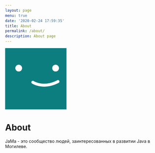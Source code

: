 ```yaml
---
layout: page
menu: true
date: '2020-02-24 17:59:35'
title: About
permalink: /about/
description: About page
---
```

<img class="img-rounded" src="/assets/img/uploads/profile.png" alt="Thiago Rossener" width="200">

# About

JaMa - это сообщество людей, заинтересованных в развитии Java в Могилеве.
